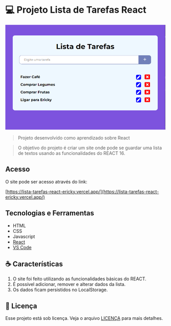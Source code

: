# 💻 Projeto Lista de Tarefas React



<img src="screenshots\Capturar.PNG" alt="Exemplo imagem" width="500px"  >

> Projeto desenvolvido como aprendizado sobre React

> O objetivo do projeto é criar um site onde pode se guardar uma lista de textos usando as funcionalidades do REACT 16.

## Acesso

O site pode ser acesso através do link:

[https://lista-tarefas-react-ericky.vercel.app/](https://lista-tarefas-react-ericky.vercel.app/)

## Tecnologias e Ferramentas

  - HTML
  - CSS
  - Javascript
  - [React](https://react.dev/)
  - [VS Code](https://code.visualstudio.com/)



## ☕ Características

1. O site foi feito utilizando as funcionalidades básicas do REACT.
2. É possível adicionar, remover e alterar dados da lista.
3. Os dados ficam persistidos no LocalStorage.



## 📝 Licença

Esse projeto está sob licença. Veja o arquivo [LICENÇA](LICENSE.md) para mais detalhes.
